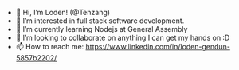 - 👋 Hi, I’m Loden! (@Tenzang)
- 👀 I’m interested in full stack software development.
- 🌱 I’m currently learning Nodejs at General Assembly
- 💞️ I’m looking to collaborate on anything I can get my hands on :D
- 📫 How to reach me:
https://www.linkedin.com/in/loden-gendun-5857b2202/
